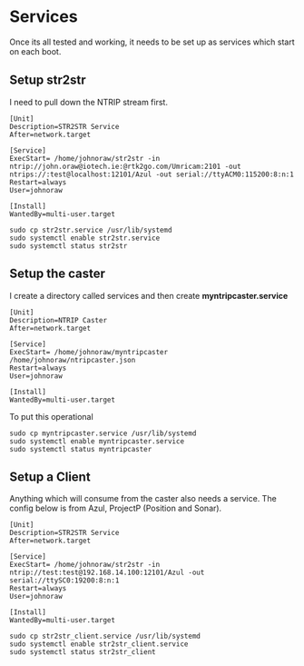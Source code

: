 # Services

Once its all tested and working, it needs to be set up as services which start on each boot.

## Setup str2str

I need to pull down the NTRIP stream first.

```
[Unit]
Description=STR2STR Service
After=network.target

[Service]
ExecStart= /home/johnoraw/str2str -in ntrip://john.oraw@iotech.ie:@rtk2go.com/Umricam:2101 -out ntrips://:test@localhost:12101/Azul -out serial://ttyACM0:115200:8:n:1
Restart=always
User=johnoraw

[Install]
WantedBy=multi-user.target

```

```
sudo cp str2str.service /usr/lib/systemd
sudo systemctl enable str2str.service
sudo systemctl status str2str
```

## Setup the caster

I create a directory called services and then create **myntripcaster.service**

```
[Unit]
Description=NTRIP Caster
After=network.target

[Service]
ExecStart= /home/johnoraw/myntripcaster /home/johnoraw/ntripcaster.json
Restart=always
User=johnoraw

[Install]
WantedBy=multi-user.target

```

To put this operational

```
sudo cp myntripcaster.service /usr/lib/systemd
sudo systemctl enable myntripcaster.service
sudo systemctl status myntripcaster
```

## Setup a Client

Anything which will consume from the caster also needs a service. The config below is from Azul, ProjectP (Position and Sonar).

```
[Unit]
Description=STR2STR Service
After=network.target

[Service]
ExecStart= /home/johnoraw/str2str -in ntrip://test:test@192.168.14.100:12101/Azul -out serial://ttySC0:19200:8:n:1
Restart=always
User=johnoraw

[Install]
WantedBy=multi-user.target
```

```
sudo cp str2str_client.service /usr/lib/systemd
sudo systemctl enable str2str_client.service
sudo systemctl status str2str_client
```
